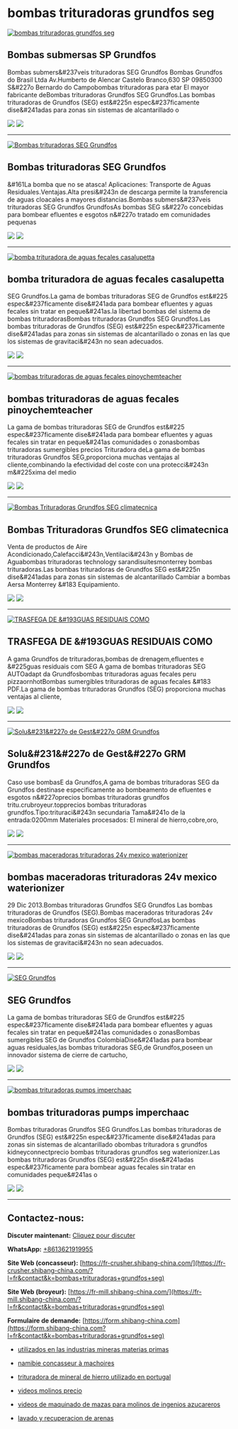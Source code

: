 # bombas trituradoras grundfos seg

<a href="https://swt.shibang-china.com/?l=fr&img&k=bombas+trituradoras+grundfos+seg" target="_blank">![bombas trituradoras grundfos seg](http://static.shibang-china.com/all-800x300/652.jpg)</a>

## Bombas submersas SP Grundfos
Bombas submers&#237veis trituradoras SEG Grundfos Bombas Grundfos do Brasil Ltda Av.Humberto de Alencar Castelo Branco,630 SP 09850300 S&#227o Bernardo do Campobombas trituradoras para etar El mayor fabricante deBombas trituradoras Grundfos SEG Grundfos.Las bombas trituradoras de Grundfos (SEG) est&#225n espec&#237ficamente dise&#241adas para zonas sin sistemas de alcantarillado o


<a href="https://whatsapp.shibangsoft.com/WhatsApp.php" target="_blank" title="WhatsApp">![](http://static.shibang-china.com/icon/whatsapp.png)</a> <a href="https://swt.shibang-china.com/?l=fr&icon&k=bombas+trituradoras+grundfos+seg" target="_blank">![](http://static.shibang-china.com/icon/chat-fr.png)</a>

---

<a href="https://swt.shibang-china.com/?l=fr&img&k=bombas+trituradoras+grundfos+seg" target="_blank">![Bombas trituradoras SEG Grundfos](http://static.shibang-china.com/all-800x300/360.jpg)</a>

## Bombas trituradoras SEG Grundfos
&#161La bomba que no se atasca! Aplicaciones: Transporte de Aguas Residuales.Ventajas.Alta presi&#243n de descarga permite la transferencia de aguas cloacales a mayores distancias.Bombas submers&#237veis trituradoras SEG Grundfos GrundfosAs bombas SEG s&#227o concebidas para bombear efluentes e esgotos n&#227o tratado em comunidades pequenas


<a href="https://whatsapp.shibangsoft.com/WhatsApp.php" target="_blank" title="WhatsApp">![](http://static.shibang-china.com/icon/whatsapp.png)</a> <a href="https://swt.shibang-china.com/?l=fr&icon&k=bombas+trituradoras+grundfos+seg" target="_blank">![](http://static.shibang-china.com/icon/chat-fr.png)</a>

---

<a href="https://swt.shibang-china.com/?l=fr&img&k=bombas+trituradoras+grundfos+seg" target="_blank">![bomba trituradora de aguas fecales casalupetta](http://static.shibang-china.com/all-800x300/1139.jpg)</a>

## bomba trituradora de aguas fecales casalupetta
SEG Grundfos.La gama de bombas trituradoras SEG de Grundfos est&#225 espec&#237ficamente dise&#241ada para bombear efluentes y aguas fecales sin tratar en peque&#241as.la libertad bombas del sistema de bombas trituradorasBombas trituradoras Grundfos SEG Grundfos.Las bombas trituradoras de Grundfos (SEG) est&#225n espec&#237ficamente dise&#241adas para zonas sin sistemas de alcantarillado o zonas en las que los sistemas de gravitaci&#243n no sean adecuados.


<a href="https://whatsapp.shibangsoft.com/WhatsApp.php" target="_blank" title="WhatsApp">![](http://static.shibang-china.com/icon/whatsapp.png)</a> <a href="https://swt.shibang-china.com/?l=fr&icon&k=bombas+trituradoras+grundfos+seg" target="_blank">![](http://static.shibang-china.com/icon/chat-fr.png)</a>

---

<a href="https://swt.shibang-china.com/?l=fr&img&k=bombas+trituradoras+grundfos+seg" target="_blank">![bombas trituradoras de aguas fecales pinoychemteacher](http://static.shibang-china.com/all-800x300/1339.jpg)</a>

## bombas trituradoras de aguas fecales pinoychemteacher
La gama de bombas trituradoras SEG de Grundfos est&#225 espec&#237ficamente dise&#241ada para bombear efluentes y aguas fecales sin tratar en peque&#241as comunidades o zonasbombas trituradoras sumergibles precios Trituradora deLa gama de bombas trituradoras Grundfos SEG,proporciona muchas ventajas al cliente,combinando la efectividad del coste con una protecci&#243n m&#225xima del medio


<a href="https://whatsapp.shibangsoft.com/WhatsApp.php" target="_blank" title="WhatsApp">![](http://static.shibang-china.com/icon/whatsapp.png)</a> <a href="https://swt.shibang-china.com/?l=fr&icon&k=bombas+trituradoras+grundfos+seg" target="_blank">![](http://static.shibang-china.com/icon/chat-fr.png)</a>

---

<a href="https://swt.shibang-china.com/?l=fr&img&k=bombas+trituradoras+grundfos+seg" target="_blank">![Bombas Trituradoras Grundfos SEG climatecnica](http://static.shibang-china.com/all-800x300/647.jpg)</a>

## Bombas Trituradoras Grundfos SEG climatecnica
Venta de productos de Aire Acondicionado,Calefacci&#243n,Ventilaci&#243n y Bombas de Aguabombas trituradoras technology sarandisuitesmonterrey bombas trituradoras.Las bombas trituradoras de Grundfos SEG est&#225n dise&#241adas para zonas sin sistemas de alcantarillado Cambiar a bombas Aersa Monterrey &#183 Equipamiento.


<a href="https://whatsapp.shibangsoft.com/WhatsApp.php" target="_blank" title="WhatsApp">![](http://static.shibang-china.com/icon/whatsapp.png)</a> <a href="https://swt.shibang-china.com/?l=fr&icon&k=bombas+trituradoras+grundfos+seg" target="_blank">![](http://static.shibang-china.com/icon/chat-fr.png)</a>

---

<a href="https://swt.shibang-china.com/?l=fr&img&k=bombas+trituradoras+grundfos+seg" target="_blank">![TRASFEGA DE &#193GUAS RESIDUAIS COMO](http://static.shibang-china.com/all-800x300/137.jpg)</a>

## TRASFEGA DE &#193GUAS RESIDUAIS COMO
A gama Grundfos de trituradoras,bombas de drenagem,efluentes e &#225guas residuais com SEG A gama de bombas trituradoras SEG AUTOadapt da Grundfosbombas trituradoras aguas fecales peru pizzaornhotBombas sumergibles trituradoras de aguas fecales &#183 PDF.La gama de bombas trituradoras Grundfos (SEG) proporciona muchas ventajas al cliente,


<a href="https://whatsapp.shibangsoft.com/WhatsApp.php" target="_blank" title="WhatsApp">![](http://static.shibang-china.com/icon/whatsapp.png)</a> <a href="https://swt.shibang-china.com/?l=fr&icon&k=bombas+trituradoras+grundfos+seg" target="_blank">![](http://static.shibang-china.com/icon/chat-fr.png)</a>

---

<a href="https://swt.shibang-china.com/?l=fr&img&k=bombas+trituradoras+grundfos+seg" target="_blank">![Solu&#231&#227o de Gest&#227o GRM Grundfos](http://static.shibang-china.com/all-800x300/1500.jpg)</a>

## Solu&#231&#227o de Gest&#227o GRM Grundfos
Caso use bombasE da Grundfos,A gama de bombas trituradoras SEG da Grundfos destinase especificamente ao bombeamento de efluentes e esgotos n&#227oprecios bombas trituradoras grundfos tritu.crubroyeur.topprecios bombas trituradoras grundfos.Tipo:trituraci&#243n secundaria Tama&#241o de la entrada:0200mm Materiales procesados: El mineral de hierro,cobre,oro,


<a href="https://whatsapp.shibangsoft.com/WhatsApp.php" target="_blank" title="WhatsApp">![](http://static.shibang-china.com/icon/whatsapp.png)</a> <a href="https://swt.shibang-china.com/?l=fr&icon&k=bombas+trituradoras+grundfos+seg" target="_blank">![](http://static.shibang-china.com/icon/chat-fr.png)</a>

---

<a href="https://swt.shibang-china.com/?l=fr&img&k=bombas+trituradoras+grundfos+seg" target="_blank">![bombas maceradoras trituradoras 24v mexico waterionizer](http://static.shibang-china.com/all-800x300/1392.jpg)</a>

## bombas maceradoras trituradoras 24v mexico waterionizer
29 Dic 2013.Bombas trituradoras Grundfos SEG Grundfos Las bombas trituradoras de Grundfos (SEG).Bombas maceradoras trituradoras 24v mexicoBombas trituradoras Grundfos SEG GrundfosLas bombas trituradoras de Grundfos (SEG) est&#225n espec&#237ficamente dise&#241adas para zonas sin sistemas de alcantarillado o zonas en las que los sistemas de gravitaci&#243n no sean adecuados.


<a href="https://whatsapp.shibangsoft.com/WhatsApp.php" target="_blank" title="WhatsApp">![](http://static.shibang-china.com/icon/whatsapp.png)</a> <a href="https://swt.shibang-china.com/?l=fr&icon&k=bombas+trituradoras+grundfos+seg" target="_blank">![](http://static.shibang-china.com/icon/chat-fr.png)</a>

---

<a href="https://swt.shibang-china.com/?l=fr&img&k=bombas+trituradoras+grundfos+seg" target="_blank">![SEG Grundfos](http://static.shibang-china.com/all-800x300/29.jpg)</a>

## SEG Grundfos
La gama de bombas trituradoras SEG de Grundfos est&#225 espec&#237ficamente dise&#241ada para bombear efluentes y aguas fecales sin tratar en peque&#241as comunidades o zonasBombas sumergibles SEG de Grundfos ColombiaDise&#241adas para bombear aguas residuales,las bombas trituradoras SEG,de Grundfos,poseen un innovador sistema de cierre de cartucho,


<a href="https://whatsapp.shibangsoft.com/WhatsApp.php" target="_blank" title="WhatsApp">![](http://static.shibang-china.com/icon/whatsapp.png)</a> <a href="https://swt.shibang-china.com/?l=fr&icon&k=bombas+trituradoras+grundfos+seg" target="_blank">![](http://static.shibang-china.com/icon/chat-fr.png)</a>

---

<a href="https://swt.shibang-china.com/?l=fr&img&k=bombas+trituradoras+grundfos+seg" target="_blank">![bombas trituradoras pumps imperchaac](http://static.shibang-china.com/all-800x300/512.jpg)</a>

## bombas trituradoras pumps imperchaac
Bombas trituradoras Grundfos SEG Grundfos.Las bombas trituradoras de Grundfos (SEG) est&#225n espec&#237ficamente dise&#241adas para zonas sin sistemas de alcantarillado obombas trituradora s grundfos kidneyconnectprecio bombas trituradoras grundfos seg waterionizer.Las bombas trituradoras Grundfos (SEG) est&#225n dise&#241adas espec&#237ficamente para bombear aguas fecales sin tratar en comunidades peque&#241as o


<a href="https://whatsapp.shibangsoft.com/WhatsApp.php" target="_blank" title="WhatsApp">![](http://static.shibang-china.com/icon/whatsapp.png)</a> <a href="https://swt.shibang-china.com/?l=fr&icon&k=bombas+trituradoras+grundfos+seg" target="_blank">![](http://static.shibang-china.com/icon/chat-fr.png)</a>

---
## Contactez-nous:

**Discuter maintenant:** [Cliquez pour discuter](https://swt.shibang-china.com?l=fr&contact&k=bombas+trituradoras+grundfos+seg)

**WhatsApp:**  [+8613621919955](https://whatsapp.shibangsoft.com/WhatsApp.php)

**Site Web (concasseur):** [https://fr-crusher.shibang-china.com/](https://fr-crusher.shibang-china.com/?l=fr&contact&k=bombas+trituradoras+grundfos+seg)

**Site Web (broyeur):** [https://fr-mill.shibang-china.com/](https://fr-mill.shibang-china.com/?l=fr&contact&k=bombas+trituradoras+grundfos+seg)

**Formulaire de demande:** [https://form.shibang-china.com](https://form.shibang-china.com?l=fr&contact&k=bombas+trituradoras+grundfos+seg)

* [utilizados en las industrias mineras materias primas](../65/utilizados%20en%20las%20industrias%20mineras%20materias%20primas.md)

* [namibie concasseur à machoires](../65/namibie%20concasseur%20%C3%A0%20machoires.md)

* [trituradora de mineral de hierro utilizado en portugal](../62/trituradora%20de%20mineral%20de%20hierro%20utilizado%20en%20portugal.md)

* [videos molinos precio](../62/videos%20molinos%20precio.md)

* [videos de maquinado de mazas para molinos de ingenios azucareros](../62/videos%20de%20maquinado%20de%20mazas%20para%20molinos%20de%20ingenios%20azucareros.md)

* [lavado y recuperacion de arenas](../63/lavado%20y%20recuperacion%20de%20arenas.md)